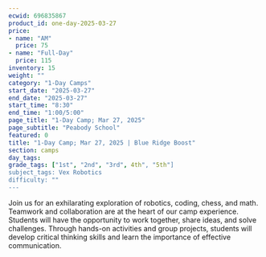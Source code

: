 ```yaml
---
ecwid: 696835867
product_id: one-day-2025-03-27
price:
- name: "AM"
  price: 75
- name: "Full-Day"
  price: 115
inventory: 15
weight: ""
category: "1-Day Camps"
start_date: "2025-03-27"
end_date: "2025-03-27"
start_time: "8:30"
end_time: "1:00/5:00"
page_title: "1-Day Camp; Mar 27, 2025"
page_subtitle: "Peabody School"
featured: 0
title: "1-Day Camp; Mar 27, 2025 | Blue Ridge Boost"
section: camps
day_tags: 
grade_tags: ["1st", "2nd", "3rd", 4th", "5th"]
subject_tags: Vex Robotics
difficulty: ""
---
```

Join us for an exhilarating exploration of robotics, coding, chess, and math. Teamwork and collaboration are at the heart of our camp experience. Students will have the opportunity to work together, share ideas, and solve challenges. Through hands-on activities and group projects, students will develop critical thinking skills and learn the importance of effective communication.
